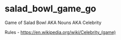 # salad_bowl_game_go
Game of Salad Bowl AKA Nouns AKA Celebrity

Rules - https://en.wikipedia.org/wiki/Celebrity_(game)
